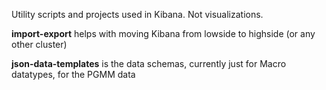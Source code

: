 Utility scripts and projects used in Kibana. Not visualizations.

**import-export** helps with moving Kibana from lowside to highside (or any other cluster)

**json-data-templates** is the data schemas, currently just for Macro datatypes, for the PGMM data